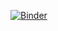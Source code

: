 [![Binder](https://mybinder.org/badge_logo.svg)](https://mybinder.org/v2/gh/guiwitz/PyImageCourse/master)
